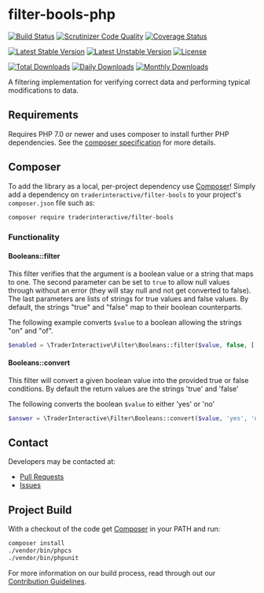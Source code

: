# filter-bools-php

[![Build Status](https://travis-ci.org/traderinteractive/filter-bools-php.svg?branch=master)](https://travis-ci.org/traderinteractive/filter-bools-php)
[![Scrutinizer Code Quality](https://scrutinizer-ci.com/g/traderinteractive/filter-bools-php/badges/quality-score.png?b=master)](https://scrutinizer-ci.com/g/traderinteractive/filter-bools-php/?branch=master)
[![Coverage Status](https://coveralls.io/repos/github/traderinteractive/filter-bools-php/badge.svg?branch=master)](https://coveralls.io/github/traderinteractive/filter-bools-php?branch=master)

[![Latest Stable Version](https://poser.pugx.org/traderinteractive/filter-bools/v/stable)](https://packagist.org/packages/traderinteractive/filter-bools)
[![Latest Unstable Version](https://poser.pugx.org/traderinteractive/filter-bools/v/unstable)](https://packagist.org/packages/traderinteractive/filter-bools)
[![License](https://poser.pugx.org/traderinteractive/filter-bools/license)](https://packagist.org/packages/traderinteractive/filter-bools)

[![Total Downloads](https://poser.pugx.org/traderinteractive/filter-bools/downloads)](https://packagist.org/packages/traderinteractive/filter-bools)
[![Daily Downloads](https://poser.pugx.org/traderinteractive/filter-bools/d/daily)](https://packagist.org/packages/traderinteractive/filter-bools)
[![Monthly Downloads](https://poser.pugx.org/traderinteractive/filter-bools/d/monthly)](https://packagist.org/packages/traderinteractive/filter-bools)

A filtering implementation for verifying correct data and performing typical modifications to data.

## Requirements

Requires PHP 7.0 or newer and uses composer to install further PHP dependencies.  See the [composer specification](composer.json) for more details.

## Composer

To add the library as a local, per-project dependency use [Composer](http://getcomposer.org)! Simply add a dependency on
`traderinteractive/filter-bools` to your project's `composer.json` file such as:

```sh
composer require traderinteractive/filter-bools
```

### Functionality

#### Booleans::filter

This filter verifies that the argument is a boolean value or a string that maps to one.  The second parameter
can be set to `true` to allow null values through without an error (they will stay null and not get converted to false).  The last parameters
are lists of strings for true values and false values.  By default, the strings "true" and "false" map to their boolean counterparts.

The following example converts `$value` to a boolean allowing the strings "on" and "of".

```php
$enabled = \TraderInteractive\Filter\Booleans::filter($value, false, ['on'], ['off']);
```

#### Booleans::convert

This filter will convert a given boolean value into the provided true or false conditions. By default the
return values are the strings 'true' and 'false'

The following converts the boolean `$value` to either 'yes' or 'no'

```php
$answer = \TraderInteractive\Filter\Booleans::convert($value, 'yes', 'no');
```

## Contact

Developers may be contacted at:

 * [Pull Requests](https://github.com/traderinteractive/filter-bools-php/pulls)
 * [Issues](https://github.com/traderinteractive/filter-bools-php/issues)

## Project Build

With a checkout of the code get [Composer](http://getcomposer.org) in your PATH and run:

```bash
composer install
./vendor/bin/phpcs
./vendor/bin/phpunit
```

For more information on our build process, read through out our [Contribution Guidelines](CONTRIBUTING.md).

